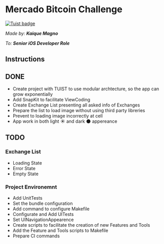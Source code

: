 # Mercado Bitcoin Challenge
[![Tuist badge](https://img.shields.io/badge/Powered%20by-Tuist-blue)](https://tuist.io)

*Made by: **Kaique Magno***

*To: **Senior iOS Developer Role***

## Instructions

## DONE
- Create project with TUIST to use modular archtecture, so the app can grow exponentially 
- Add SnapKit to facilitate ViewCoding
- Create Exchange List presenting all asked info of Exchanges
- Prepare the list to load image without using third party libreries
- Prevent to loading image incorrectly at cell
- App work in both light ☀️ and dark 🌑 appereance


## TODO
### Exchange List
- Loading State
- Error State
- Empty State
 
### Project Environemnt
- Add UnitTests
- Set the bundle configuration 
- Add command to configure Makefile
- Configurate and Add UITests
- Set UINavigationAppearence
- Create scripts to facilitate the creation of new Features and Tools
- Add the Feature and Tools scripts to Makefile
- Prepare CI commands
